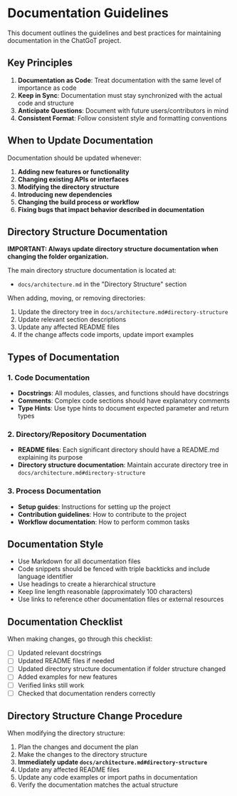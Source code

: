 # Documentation Guidelines

This document outlines the guidelines and best practices for maintaining documentation in the ChatGoT project.

## Key Principles

1. **Documentation as Code**: Treat documentation with the same level of importance as code
2. **Keep in Sync**: Documentation must stay synchronized with the actual code and structure
3. **Anticipate Questions**: Document with future users/contributors in mind
4. **Consistent Format**: Follow consistent style and formatting conventions

## When to Update Documentation

Documentation should be updated whenever:

1. **Adding new features or functionality**
2. **Changing existing APIs or interfaces**
3. **Modifying the directory structure**
4. **Introducing new dependencies**
5. **Changing the build process or workflow**
6. **Fixing bugs that impact behavior described in documentation**

## Directory Structure Documentation

**IMPORTANT: Always update directory structure documentation when changing the folder organization.**

The main directory structure documentation is located at:
- `docs/architecture.md` in the "Directory Structure" section

When adding, moving, or removing directories:

1. Update the directory tree in `docs/architecture.md#directory-structure`
2. Update relevant section descriptions
3. Update any affected README files
4. If the change affects code imports, update import examples

## Types of Documentation

### 1. Code Documentation

- **Docstrings**: All modules, classes, and functions should have docstrings
- **Comments**: Complex code sections should have explanatory comments
- **Type Hints**: Use type hints to document expected parameter and return types

### 2. Directory/Repository Documentation

- **README files**: Each significant directory should have a README.md explaining its purpose
- **Directory structure documentation**: Maintain accurate directory tree in `docs/architecture.md#directory-structure`

### 3. Process Documentation

- **Setup guides**: Instructions for setting up the project
- **Contribution guidelines**: How to contribute to the project
- **Workflow documentation**: How to perform common tasks

## Documentation Style

- Use Markdown for all documentation files
- Code snippets should be fenced with triple backticks and include language identifier
- Use headings to create a hierarchical structure
- Keep line length reasonable (approximately 100 characters)
- Use links to reference other documentation files or external resources

## Documentation Checklist

When making changes, go through this checklist:

- [ ] Updated relevant docstrings
- [ ] Updated README files if needed
- [ ] Updated directory structure documentation if folder structure changed
- [ ] Added examples for new features
- [ ] Verified links still work
- [ ] Checked that documentation renders correctly

## Directory Structure Change Procedure

When modifying the directory structure:

1. Plan the changes and document the plan
2. Make the changes to the directory structure
3. **Immediately update `docs/architecture.md#directory-structure`**
4. Update any affected README files
5. Update any code examples or import paths in documentation
6. Verify the documentation matches the actual structure 